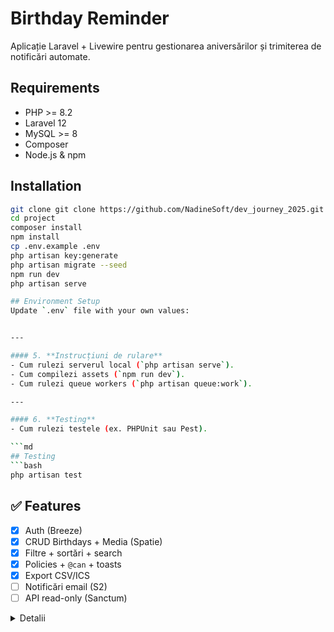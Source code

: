 # Birthday Reminder
Aplicație Laravel + Livewire pentru gestionarea aniversărilor și trimiterea de notificări automate.

## Requirements
- PHP >= 8.2
- Laravel 12
- MySQL >= 8
- Composer
- Node.js & npm

## Installation
```bash
git clone git clone https://github.com/NadineSoft/dev_journey_2025.git
cd project
composer install
npm install
cp .env.example .env
php artisan key:generate
php artisan migrate --seed
npm run dev
php artisan serve

## Environment Setup
Update `.env` file with your own values:


---

#### 5. **Instrucțiuni de rulare**
- Cum rulezi serverul local (`php artisan serve`).
- Cum compilezi assets (`npm run dev`).
- Cum rulezi queue workers (`php artisan queue:work`).

---

#### 6. **Testing**
- Cum rulezi testele (ex. PHPUnit sau Pest).

```md
## Testing
```bash
php artisan test
```

## ✅ Features

- [x] Auth (Breeze)
- [x] CRUD Birthdays + Media (Spatie)
- [x] Filtre + sortări + search
- [x] Policies + `@can` + toasts
- [x] Export CSV/ICS
- [ ] Notificări email (S2)
- [ ] API read-only (Sanctum)

<details>
  <summary>Detalii</summary>

- **Auth (Breeze):** login/register, protecție rute.
- **CRUD & Media:** Spatie Medialibrary pentru avatar/poze.
- **Filtre/Sort/Search:** `this_week`, `upcoming`, order by `name`/`date`, search cu reset pe pagina 1.
- **Policies & UI:** `@can` în Blade + `$this->authorize()` în Livewire.
- **Data isolation per user”** (UI @can + backend authorize + filtre user_id).
- **Export:** `GET /export/csv`, `GET /export/ics` (day/month păstrate cu zero în față).
- **Notificări (S2):** job + scheduler (în lucru).
- **API (S2):** Sanctum token + rate limit (în lucru).
</details>
